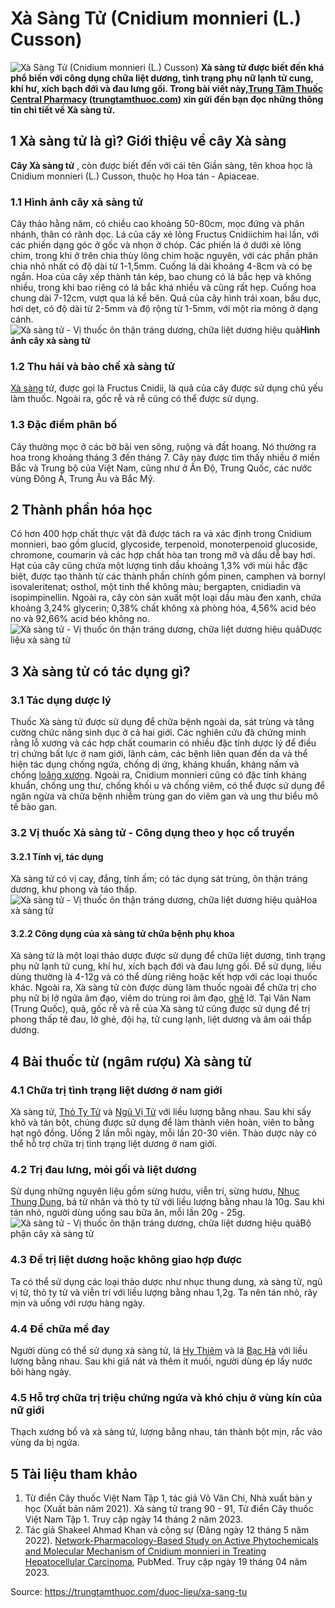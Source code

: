 # Xà Sàng Tử (Cnidium monnieri (L.) Cusson)

![Xà Sàng Tử \(Cnidium monnieri \(L.\) Cusson\)](https://trungtamthuoc.com/images/others/cay-xa-sang-tu-0-6651.jpg)
**Xà sàng tử được biết đến khá phổ biến với công dụng chữa liệt dương, tình trạng phụ nữ lạnh tử cung, khí hư, xích bạch đới và đau lưng gối. Trong bài viết này,[Trung Tâm Thuốc Central Pharmacy](https://trungtamthuoc.com/ "Trung Tâm Thuốc Central Pharmacy") ([trungtamthuoc.com](https://trungtamthuoc.com/ "trungtamthuoc.com")) xin gửi đến bạn đọc những thông tin chi tiết về Xà sàng tử.**
##  1 Xà sàng tử là gì? Giới thiệu về cây Xà sàng
**Cây Xà sàng tử** , còn được biết đến với cái tên Giần sàng, tên khoa học là Cnidium monnieri (L.) Cusson, thuộc họ Hoa tán - Apiaceae.
### 1.1 Hình ảnh cây xà sàng tử
Cây thảo hằng năm, có chiều cao khoảng 50-80cm, mọc đứng và phân nhánh, thân có rãnh dọc. Lá của cây xẻ lông Fructus Cnidiichim hai lần, với các phiến dạng góc ở gốc và nhọn ở chóp. Các phiến lá ở dưới xẻ lông chim, trong khi ở trên chia thùy lông chim hoặc nguyên, với các phần phân chia nhỏ nhất có độ dài từ 1-1,5mm. Cuống lá dài khoảng 4-8cm và có bẹ ngắn. Hoa của cây xếp thành tán kép, bao chung có lá bắc hẹp và không nhiều, trong khi bao riêng có lá bắc khá nhiều và cũng rất hẹp. Cuống hoa chung dài 7-12cm, vượt qua lá kề bên. Quả của cây hình trái xoan, bầu dục, hơi dẹt, có độ dài từ 2-5mm và độ rộng từ 1-5mm, với một rìa mỏng ở dạng cánh.
![Xà sàng tử - Vị thuốc ôn thận tráng dương, chữa liệt dương hiệu quả](https://trungtamthuoc.com/images/item/cay-xa-sang-tu-1.jpg)**Hình ảnh cây xà sàng tử**
### 1.2 Thu hái và bào chế xà sàng tử
[Xà sàng](https://trungtamthuoc.com/hoat-chat/xa-sang "Xà sàng") tử, được gọi là Fructus Cnidii, là quả của cây được sử dụng chủ yếu làm thuốc. Ngoài ra, gốc rễ và rễ cũng có thể được sử dụng.
### 1.3 Đặc điểm phân bố
Cây thường mọc ở các bờ bãi ven sông, ruộng và đất hoang. Nó thường ra hoa trong khoảng tháng 3 đến tháng 7. Cây này được tìm thấy nhiều ở miền Bắc và Trung bộ của Việt Nam, cũng như ở Ấn Độ, Trung Quốc, các nước vùng Đông Á, Trung Âu và Bắc Mỹ.
##  2 Thành phần hóa học
Có hơn 400 hợp chất thực vật đã được tách ra và xác định trong Cnidium monnieri, bao gồm glucid, glycoside, terpenoid, monoterpenoid glucoside, chromone, coumarin và các hợp chất hòa tan trong mỡ và dầu dễ bay hơi. Hạt của cây cũng chứa một lượng tinh dầu khoảng 1,3% với mùi hắc đặc biệt, được tạo thành từ các thành phần chính gồm pinen, camphen và bornyl isovaleritenat; osthol, một tinh thể không màu; bergapten, cnidiadin và isopimpinellin. Ngoài ra, cây còn sản xuất một loại dầu màu đen xanh, chứa khoảng 3,24% glycerin; 0,38% chất không xà phòng hóa, 4,56% acid béo no và 92,66% acid béo không no.
![Xà sàng tử - Vị thuốc ôn thận tráng dương, chữa liệt dương hiệu quả](https://trungtamthuoc.com/images/item/cay-xa-sang-tu-4.jpg)Dược liệu xà sàng tử
##  3 Xà sàng tử có tác dụng gì?
### 3.1 Tác dụng dược lý 
Thuốc Xà sàng tử được sử dụng để chữa bệnh ngoài da, sát trùng và tăng cường chức năng sinh dục ở cả hai giới. Các nghiên cứu đã chứng minh rằng lỗ xương và các hợp chất coumarin có nhiều đặc tính dược lý để điều trị chứng bất lực ở nam giới, lãnh cảm, các bệnh liên quan đến da và thể hiện tác dụng chống ngứa, chống dị ứng, kháng khuẩn, kháng nấm và chống [loãng xương](https://trungtamthuoc.com/bai-viet/trieu-chung-va-nguyen-nhan-gay-benh-loang-xuong "loãng xương"). Ngoài ra, Cnidium monnieri cũng có đặc tính kháng khuẩn, chống ung thư, chống khối u và chống viêm, có thể được sử dụng để ngăn ngừa và chữa bệnh nhiễm trùng gan do viêm gan và ung thư biểu mô tế bào gan.
### 3.2 Vị thuốc Xà sàng tử - Công dụng theo y học cổ truyền
#### 3.2.1 Tính vị, tác dụng
Xà sàng tử có vị cay, đắng, tính ấm; có tác dụng sát trùng, ôn thận tráng dương, khư phong và táo thấp.
![Xà sàng tử - Vị thuốc ôn thận tráng dương, chữa liệt dương hiệu quả](https://trungtamthuoc.com/images/item/cay-xa-sang-tu-2.jpg)Hoa xà sàng tử
#### 3.2.2 Công dụng của xà sàng tử chữa bệnh phụ khoa
Xà sàng tử là một loại thảo dược được sử dụng để chữa liệt dương, tình trạng phụ nữ lạnh tử cung, khí hư, xích bạch đới và đau lưng gối. Để sử dụng, liều dùng thường là 4-12g và có thể dùng riêng hoặc kết hợp với các loại thuốc khác. Ngoài ra, Xà sàng tử còn được dùng làm thuốc ngoài để chữa trị cho phụ nữ bị lở ngứa âm đạo, viêm do trùng roi âm đạo, [ghẻ](https://trungtamthuoc.com/bai-viet/benh-ghe "ghẻ") lở. Tại Vân Nam (Trung Quốc), quả, gốc rễ và rễ của Xà sàng tử cũng được sử dụng để trị phong thấp tê đau, lở ghẻ, đội hạ, tử cung lạnh, liệt dương và âm oái thấp dương.
##  4 Bài thuốc từ (ngâm rượu) Xà sàng tử
### 4.1 Chữa trị tình trạng liệt dương ở nam giới
Xà sàng tử, [Thỏ Ty Tử](https://trungtamthuoc.com/hoat-chat/tho-ty-tu "Thỏ Ty Tử") và [Ngũ Vị Tử](https://trungtamthuoc.com/hoat-chat/ngu-vi-tu "Ngũ Vị Tử") với liều lượng bằng nhau. Sau khi sấy khô và tán bột, chúng được sử dụng để làm thành viên hoàn, viên to bằng hạt ngô đồng. Uống 2 lần mỗi ngày, mỗi lần 20-30 viên. Thảo dược này có thể hỗ trợ chữa trị tình trạng liệt dương ở nam giới.
### 4.2 Trị đau lưng, mỏi gối và liệt dương
Sử dụng những nguyên liệu gồm sừng hươu, viễn trí, sừng hươu, [Nhục Thung Dung](https://trungtamthuoc.com/hoat-chat/nhuc-thung-dung "Nhục Thung Dung"), bá tử nhân và thỏ ty tử với liều lượng bằng nhau là 10g. Sau khi tán nhỏ, người dùng uống sau bữa ăn, mỗi lần 20g - 25g.
![Xà sàng tử - Vị thuốc ôn thận tráng dương, chữa liệt dương hiệu quả](https://trungtamthuoc.com/images/item/cay-xa-sang-tu-3.jpg)Bộ phận cây xà sàng tử
### 4.3 Để trị liệt dương hoặc không giao hợp được
Ta có thể sử dụng các loại thảo dược như nhục thung dung, xà sàng tử, ngũ vị tử, thỏ ty tử và viễn trí với liều lượng bằng nhau 1,2g. Ta nên tán nhỏ, rây mịn và uống với rượu hàng ngày. 
### 4.4 Để chữa mề đay
Người dùng có thể sử dụng xà sàng tử, lá [Hy Thiêm](https://trungtamthuoc.com/hoat-chat/hy-thiem "Hy Thiêm") và lá [Bạc Hà](https://trungtamthuoc.com/duoc-lieu/bac-ha "Bạc Hà") với liều lượng bằng nhau. Sau khi giã nát và thêm ít muối, người dùng ép lấy nước bôi hàng ngày.
### 4.5 Hỗ trợ chữa trị triệu chứng ngứa và khó chịu ở vùng kín của nữ giới
Thạch xương bồ và xà sàng tử, lượng bằng nhau, tán thành bột mịn, rắc vào vùng da bị ngứa.
##  5 Tài liệu tham khảo
  1. Từ điển Cây thuốc Việt Nam Tập 1, tác giả Võ Văn Chi, Nhà xuất bản y học (Xuất bản năm 2021). Xà sàng tử trang 90 - 91, Từ điển Cây thuốc Việt Nam Tập 1. Truy cập ngày 14 tháng 2 năm 2023.
  2. Tác giả Shakeel Ahmad Khan và cộng sự (Đăng ngày 12 tháng 5 năm 2022). [Network-Pharmacology-Based Study on Active Phytochemicals and Molecular Mechanism of Cnidium monnieri in Treating Hepatocellular Carcinoma](https://www.ncbi.nlm.nih.gov/pmc/articles/PMC9140548/), PubMed. Truy cập ngày 19 tháng 04 năm 2023.




Source: https://trungtamthuoc.com/duoc-lieu/xa-sang-tu